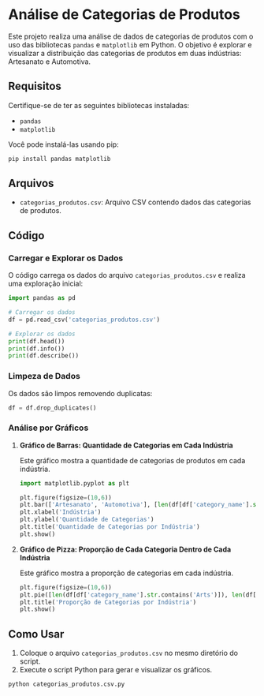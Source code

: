# Análise de Categorias de Produtos

Este projeto realiza uma análise de dados de categorias de produtos com o uso das bibliotecas `pandas` e `matplotlib` em Python. O objetivo é explorar e visualizar a distribuição das categorias de produtos em duas indústrias: Artesanato e Automotiva.

## Requisitos

Certifique-se de ter as seguintes bibliotecas instaladas:
- `pandas`
- `matplotlib`

Você pode instalá-las usando pip:

```bash
pip install pandas matplotlib
```

## Arquivos

- `categorias_produtos.csv`: Arquivo CSV contendo dados das categorias de produtos.

## Código

### Carregar e Explorar os Dados

O código carrega os dados do arquivo `categorias_produtos.csv` e realiza uma exploração inicial:

```python
import pandas as pd

# Carregar os dados
df = pd.read_csv('categorias_produtos.csv')

# Explorar os dados
print(df.head())
print(df.info())
print(df.describe())
```

### Limpeza de Dados

Os dados são limpos removendo duplicatas:

```python
df = df.drop_duplicates()
```

### Análise por Gráficos

1. **Gráfico de Barras: Quantidade de Categorias em Cada Indústria**

   Este gráfico mostra a quantidade de categorias de produtos em cada indústria.

   ```python
   import matplotlib.pyplot as plt

   plt.figure(figsize=(10,6))
   plt.bar(['Artesanato', 'Automotiva'], [len(df[df['category_name'].str.contains('Arts')]), len(df[df['category_name'].str.contains('Auto')])])
   plt.xlabel('Indústria')
   plt.ylabel('Quantidade de Categorias')
   plt.title('Quantidade de Categorias por Indústria')
   plt.show()
   ```

2. **Gráfico de Pizza: Proporção de Cada Categoria Dentro de Cada Indústria**

   Este gráfico mostra a proporção de categorias em cada indústria.

   ```python
   plt.figure(figsize=(10,6))
   plt.pie([len(df[df['category_name'].str.contains('Arts')]), len(df[df['category_name'].str.contains('Auto')])], labels=['Artesanato', 'Automotiva'], autopct='%1.1f%%')
   plt.title('Proporção de Categorias por Indústria')
   plt.show()
   ```

## Como Usar

1. Coloque o arquivo `categorias_produtos.csv` no mesmo diretório do script.
2. Execute o script Python para gerar e visualizar os gráficos.

```bash
python categorias_produtos.csv.py
```
